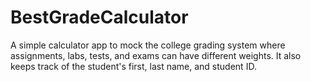 # BestGradeCalculator
A simple calculator app to mock the college grading system where assignments, labs, tests, and exams can have different weights. It also keeps track of the student's first, last name, and student ID.
